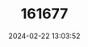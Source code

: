 ---
title: "161677"
category: "Rhinobatos lionotus"
draft: false
date: 2024-02-22 13:03:52
languages:
  English: ["Smoothback Guitarfish"]
---